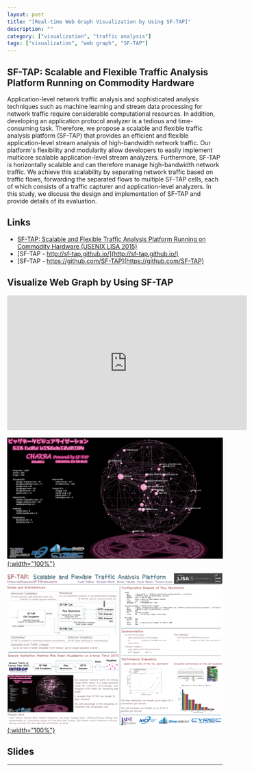 ```yaml
---
layout: post
title: "[Real-time Web Graph Visualization by Using SF-TAP]"
description: ""
category: ["visualization", "traffic analysis"]
tags: ["visualization", "web graph", "SF-TAP"]
---
```


## SF-TAP: Scalable and Flexible Traffic Analysis Platform Running on Commodity Hardware

Application-level network traffic analysis and sophisticated analysis techniques
 such as machine learning
and stream data processing for network traffic require considerable computational
resources.
In addition, developing an application protocol analyzer is a tedious
and time-consuming task.
Therefore, we propose a scalable and flexible traffic analysis platform (SF-TAP) that provides an efficient
and flexible application-level stream
analysis of high-bandwidth network traffic.
Our platform's flexibility and modularity allow developers to easily
implement multicore scalable application-level stream analyzers.
Furthermore, SF-TAP is horizontally scalable and can therefore manage
high-bandwidth network traffic.
We achieve this scalability by separating network traffic
based on traffic flows, forwarding the separated flows to multiple
SF-TAP cells, each of which consists of a traffic capturer and
application-level analyzers.
In this study, we discuss the design and implementation of SF-TAP
and provide details of its evaluation.

## Links

- [SF-TAP: Scalable and Flexible Traffic Analysis Platform Running on Commodity Hardware (USENIX LISA 2015)](https://www.usenix.org/conference/lisa15/conference-program/presentation/takano)
- [SF-TAP - http://sf-tap.github.io/](http://sf-tap.github.io/)
- [SF-TAP - https://github.com/SF-TAP](https://github.com/SF-TAP)

## Visualize Web Graph by Using SF-TAP

<iframe width="560" height="315" src="https://www.youtube.com/embed/G9xbGHxVxXc" frameborder="0" allowfullscreen></iframe>

[![chakra](/assets/chakra.png "CHAKRA: Big Data Visualization System"){:width="100%"}](/assets/chakra.png)

[![lisaposter](/assets/usenix_lisa2015_poster.png "SF-TAP Poster - USENIX LISA 2015"){:width="100%"}](/assets/usenix_lisa2015_poster.pdf)

## Slides

<script async class="speakerdeck-embed" data-id="1cadedf3f63944c2b7da9101296cf029" data-ratio="1.33333333333333" src="//speakerdeck.com/assets/embed.js"></script>

<script async class="speakerdeck-embed" data-id="ddb3a8f1c88e44dc9894a598f2c411b3" data-ratio="1.33333333333333" src="//speakerdeck.com/assets/embed.js"></script>

---
